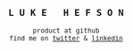 <div align="center">
<h3><samp>L U K E &nbsp; H E F S O N</samp></h3>

<sub><samp>product at github</samp></sub><br>
<sub><samp>find me on <a href="https://twitter.com/lukehefson/">twitter</a> & <a href="https://uk.linkedin.com/in/lukehefson">linkedin</a></samp></sub>
</div>

